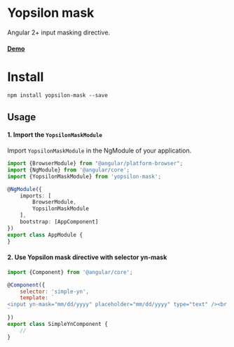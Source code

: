 # Yopsilon mask

Angular 2+ input masking directive.

#### [Demo](http://yopsilon.com/mask)

# Install
```npm install yopsilon-mask --save```

## Usage

#### 1. Import the `YopsilonMaskModule`
Import `YopsilonMaskModule` in the NgModule of your application.

```ts
import {BrowserModule} from "@angular/platform-browser";
import {NgModule} from '@angular/core';
import {YopsilonMaskModule} from 'yopsilon-mask';

@NgModule({
    imports: [
        BrowserModule,
        YopsilonMaskModule
    ],
    bootstrap: [AppComponent]
})
export class AppModule {
}
```

#### 2. Use Yopsilon mask directive with selector yn-mask

```js
import {Component} from '@angular/core';

@Component({
    selector: 'simple-yn',
    template: `
<input yn-mask="mm/dd/yyyy" placeholder="mm/dd/yyyy" type="text" /><br />
`
})
export class SimpleYnComponent {
    //
}
```
